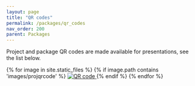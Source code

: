 ```yaml
---
layout: page
title: "QR codes"
permalink: /packages/qr_codes
nav_order: 200
parent: Packages
---
```


Project and package QR codes are made available for presentations, see the list below.

<div markdown="1" class="text-center">
{% for image in site.static_files %}
    {% if image.path contains 'images/projqrcode' %}
        <a href="{{ site.baseurl }}{{ image.path }}">
            <img src="{{ site.baseurl }}{{ image.path }}" alt="QR code" />
        </a>
    {% endif %}
{% endfor %}
</div>